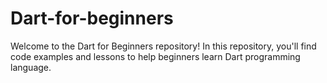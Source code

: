 # Dart-for-beginners
Welcome to the Dart for Beginners repository!  In this repository, you'll find code examples and lessons to help beginners learn Dart programming language.
